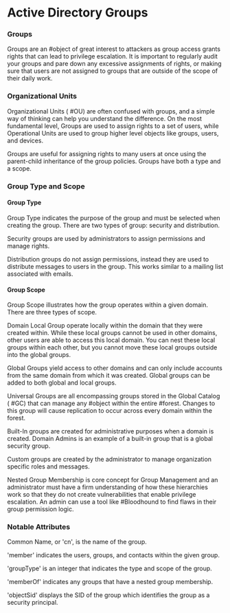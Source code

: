 # Active Directory Groups

### Groups

Groups are an #object of great interest to attackers as group access grants rights that can lead to privilege escalation. It is important to regularly audit your groups and pare down any excessive assignments of rights, or making sure that users are not assigned to groups that are outside of the scope of their daily work.

### Organizational Units

Organizational Units ( #OU) are often confused with groups, and a simple way of thinking can help you understand the difference. On the most fundamental level, Groups are used to assign rights to a set of users, while Operational Units are used to group higher level objects like groups, users, and devices.

Groups are useful for assigning rights to many users at once using the parent-child inheritance of the group policies. Groups have both a type and a scope.

### Group Type and Scope

#### Group Type

Group Type indicates the purpose of the group and must be selected when creating the group. There are two types of group: security and distribution.

Security groups are used by administrators to assign permissions and manage rights.

Distribution groups do not assign permissions, instead they are used to distribute messages to users in the group. This works similar to a mailing list associated with emails. 

#### Group Scope

Group Scope illustrates how the group operates within a given domain. There are three types of scope.

Domain Local Group operate locally within the domain that they were created within. While these local groups cannot be used in other domains, other users are able to access this local domain. You can nest these local groups within each other, but you cannot move these local groups outside into the global groups. 

Global Groups yield access to other domains and can only include accounts from the same domain from which it was created. Global groups can be added to both global and local groups.

Universal Groups are all encompassing groups stored in the Global Catalog ( #GC) that can manage any #object within the entire #forest. Changes to this group will cause replication to occur across every domain within the forest.

Built-In groups are created for administrative purposes when a domain is created. Domain Admins is an example of a built-in group that is a global security group.

Custom groups are created by the administrator to manage organization specific roles and messages.

Nested Group Membership is core concept for Group Management and an administrator must have a firm understanding of how these hierarchies work so that they do not create vulnerabilities that enable privilege escalation. An admin can use a tool like #Bloodhound to find flaws in their group permission logic. 

### Notable Attributes

Common Name, or 'cn', is the name of the group.

'member' indicates the users, groups, and contacts within the given group.

'groupType' is an integer that indicates the type and scope of the group.

'memberOf' indicates any groups that have a nested group membership.

'objectSid' displays the SID of the group which identifies the group as a  security principal.